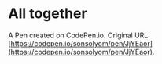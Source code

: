 # All together

A Pen created on CodePen.io. Original URL: [https://codepen.io/sonsolyom/pen/JjYEaor](https://codepen.io/sonsolyom/pen/JjYEaor).


